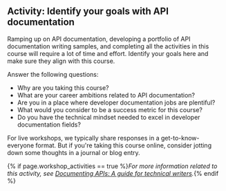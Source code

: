 ## <i class="fa fa-user-circle"></i> Activity: Identify your goals with API documentation

Ramping up on API documentation, developing a portfolio of API documentation writing samples, and completing all the activities in this course will require a lot of time and effort. Identify your goals here and make sure they align with this course.

Answer the following questions:

*  Why are you taking this course?
*  What are your career ambitions related to API documentation?
*  Are you in a place where developer documentation jobs are plentiful?
*  What would you consider to be a success metric for this course?
*  Do you have the technical mindset needed to excel in developer documentation fields?

For live workshops, we typically share responses in a get-to-know-everyone format. But if you're taking this course online, consider jotting down some thoughts in a journal or blog entry.

{% if page.workshop_activities == true %}*For more information related to this activity, see [Documenting APIs: A guide for technical writers](index.html).*{% endif %}
